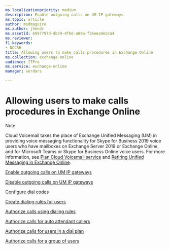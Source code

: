 ```yaml
---
ms.localizationpriority: medium
description: Enable outgoing calls on UM IP gateways
ms.topic: article
author: msdmaguire
ms.author: jhendr
ms.assetid: 6997797d-4b79-4f6d-a89a-f36eea4e5ca4
ms.reviewer: 
f1.keywords:
- NOCSH
title: Allowing users to make calls procedures in Exchange Online
ms.collection: exchange-online
audience: ITPro
ms.service: exchange-online
manager: serdars

---
```


# Allowing users to make calls procedures in Exchange Online

> [!NOTE]
> Cloud Voicemail takes the place of Exchange Unified Messaging (UM) in providing voice messaging functionality for Skype for Business 2019 voice users who have mailboxes on Exchange Server 2019 or Exchange Online, and for Microsoft Teams or Skype for Business Online voice users. For more information, see [Plan Cloud Voicemail service](/skypeforbusiness/hybrid/plan-cloud-voicemail) and [Retiring Unified Messaging in Exchange Online](https://techcommunity.microsoft.com/t5/Exchange-Team-Blog/Retiring-Unified-Messaging-in-Exchange-Online/ba-p/608991).

[Enable outgoing calls on UM IP gateways](enable-outgoing-calls-on-um-ip-gateways.md)

[Disable outgoing calls on UM IP gateways](disable-outgoing-calls-on-um-ip-gateways.md)

[Configure dial codes](configure-dial-codes.md)

[Create dialing rules for users](create-dialing-rules.md)

[Authorize calls using dialing rules](authorize-calls-using-dialing-rules.md)

[Authorize calls for auto attendant callers](authorize-calls-for-auto-attendant-callers.md)

[Authorize calls for users in a dial plan](authorize-calls-for-users-in-a-dial-plan.md)

[Authorize calls for a group of users](authorize-calls-for-a-group-of-users.md)
